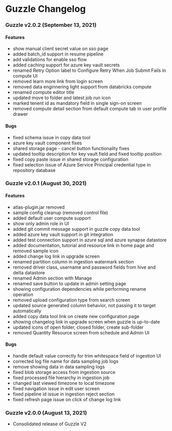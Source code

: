 # Guzzle Changelog

### Guzzle v2.0.2 (September 13, 2021)
#### Features
- show manual client secret value on sso page
- added batch_id support in resume pipeline
- add validations for enable sso flow
- added caching support for azure key vault secrets
- renamed Retry Option label to Configure Retry When Job Submit Fails in compute UI
- removed learn more link from login screen
- removed data enginnering light support from databricks compute
- renamed compute editor title
- updated move to folder and latest job run icon
- marked tenent id as mandatory field in single sign-on screen
- removed compute detail section from default compute tab in user profile drawer

#### Bugs
- fixed schema issue in copy data tool
- azure key vault component fixes
- shared storage page - cancel button functionality fixes
- updated tooltip description for key vault field and fixed tooltip position 
- fixed copy paste issue in shared storage configuration
- fixed selection issue of Azure Service Principal credential type in repository database

### Guzzle v2.0.1 (August 30, 2021) 
#### Features
- atlas-plugin.jar removed
- sample config cleanup (removed control file)
- added default user compute support
- show only admin role in UI
- added git commit message support in guzzle copy data tool
- added azure key vault support in git integration
- added test connection support in azure sql and azure synapse datastore
- added documentation, tutorial and resource link in home page and removed sample icon
- added change log link in upgrade screen 
- renamed partition column in ingestion watermark section
- removed driver class, username and password fields from hive and delta datastore
- renamed Admin section with Manage
- renamed save button to update in admin setting page
- showing configuration dependencies while performing rename operation
- removed upload configuration type from search screen
- updated source generated column behavior, not passing it to target automatically
- added copy data tool link on create new configuration page
- showing changelog link in upgrade screen when guzzle is up-to-date
- updated icons of open folder, closed folder, create sub-folder 
- removed Quantity Resource screen from schedule and Admin UI

#### Bugs
- handle default value correctly for trim whitespace field of ingestion UI
- corrected log file name for data sampling job logs
- remove showing data in data sampling logs
- fixed blob storage access from ingestion source
- fixed processed file hierarchy in ingestion job
- changed last viewed timezone to local timezone
- fixed navigation issue in edit user screen
- fixed pipeline id issue in ingestion reject section
- fixed refresh page issue on click of change log link

### Guzzle v2.0.0 (August 13, 2021) 
- Consolidated release of Guzzle V2
